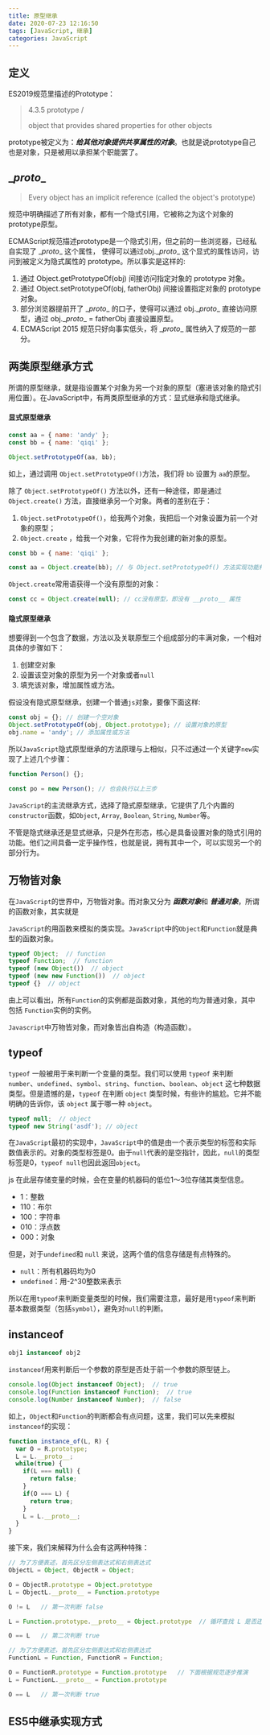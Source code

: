 ```yaml
---
title: 原型继承
date: 2020-07-23 12:16:50
tags: [JavaScript, 继承]
categories: JavaScript
---
```


## 定义

ES2019规范里描述的Prototype：

> 4.3.5 prototype /
>
> object that provides shared properties for other objects

prototype被定义为：***给其他对象提供共享属性的对象***。也就是说prototype自己也是对象，只是被用以承担某个职能罢了。

## \__proto__

> Every object has an implicit reference (called the object's prototype)

规范中明确描述了所有对象，都有一个隐式引用，它被称之为这个对象的prototype原型。

ECMAScript规范描述prototype是一个隐式引用，但之前的一些浏览器，已经私自实现了 \__proto__ 这个属性， 使得可以通过obj.\__proto__ 这个显式的属性访问，访问到被定义为隐式属性的 prototype。所以事实是这样的:

1. 通过 Object.getPrototypeOf(obj) 间接访问指定对象的 prototype 对象。
2. 通过 Object.setPrototypeOf(obj, fatherObj) 间接设置指定对象的 prototype 对象。
3. 部分浏览器提前开了 \__proto__ 的口子，使得可以通过 obj.\__proto__ 直接访问原型，通过 obj.\__proto__ = fatherObj 直接设置原型。
4. ECMAScript 2015 规范只好向事实低头，将 \__proto__ 属性纳入了规范的一部分。



##  两类原型继承方式

所谓的原型继承，就是指设置某个对象为另一个对象的原型（塞进该对象的隐式引用位置）。在JavaScript中，有两类原型继承的方式：显式继承和隐式继承。

#### 显式原型继承

```javascript
const aa = { name: 'andy' };
const bb = { name: 'qiqi' };

Object.setPrototypeOf(aa, bb);
```

如上，通过调用 `Object.setPrototypeOf()`方法，我们将 `bb` 设置为 `aa`的原型。

除了 `Object.setPrototypeOf()` 方法以外，还有一种途径，即是通过 `Object.create()` 方法，直接继承另一个对象。两者的差别在于：

1. `Object.setPrototypeOf()`，给我两个对象，我把后一个对象设置为前一个对象的原型；
2. `Object.create` ，给我一个对象，它将作为我创建的新对象的原型。

```javascript
const bb = { name: 'qiqi' };

const aa = Object.create(bb); // 与 Object.setPrototypeOf() 方法实现功能相同。
```

`Object.create`常用语获得一个没有原型的对象：

```javascript
const cc = Object.create(null); // cc没有原型，即没有 __proto__ 属性
```



#### 隐式原型继承

想要得到一个包含了数据，方法以及关联原型三个组成部分的丰满对象，一个相对具体的步骤如下：

1. 创建空对象
2.  设置该空对象的原型为另一个对象或者`null`
3. 填充该对象，增加属性或方法。

假设没有隐式原型继承，创建一个普通`js`对象，要像下面这样:

```javascript
const obj = {}; // 创建一个空对象
Object.setPrototypeOf(obj, Object.prototype); // 设置对象的原型
obj.name = 'andy'; // 添加属性或方法
```

所以`JavaScript`隐式原型继承的方法原理与上相似，只不过通过一个关键字`new`实现了上述几个步骤：

```javascript
function Person() {};

const po = new Person(); // 也会执行以上三步
```

`JavaScript`的主流继承方式，选择了隐式原型继承，它提供了几个内置的`constructor`函数，如`Object`, `Array`, `Boolean`, `String`, `Number`等。

不管是隐式继承还是显式继承，只是外在形态，核心是具备设置对象的隐式引用的功能。他们之间具备一定乎操作性，也就是说，拥有其中一个，可以实现另一个的部分行为。



## 万物皆对象

在`JavaScript`的世界中，万物皆对象。而对象又分为 ***函数对象***和 ***普通对象***，所谓的函数对象，其实就是

`JavaScript`的用函数来模拟的类实现。`JavaScript`中的`Object`和`Function`就是典型的函数对象。

```javascript
typeof Object;  // function
typeof Function;  // function
typeof (new Object())  // object
typeof (new new Function())  // object
typeof {}  // object
```

由上可以看出，所有`Function`的实例都是函数对象，其他的均为普通对象，其中包括 `Function`实例的实例。

`Javascript`中万物皆对象，而对象皆出自构造（构造函数）。



## typeof

`typeof` 一般被用于来判断一个变量的类型。我们可以使用 `typeof` 来判断`number`、`undefined`、`symbol`、`string`、`function`、`boolean`、`object` 这七种数据类型。但是遗憾的是，`typeof` 在判断 `object` 类型时候，有些许的尴尬。它并不能明确的告诉你，该 `object` 属于哪一种 `object`。

```javascript
typeof null;  // object
typeof new String('asdf'); // object
```

在`JavaScript`最初的实现中，`JavaScript`中的值是由一个表示类型的标签和实际数值表示的。对象的类型标签是0。由于`null`代表的是空指针，因此，`null`的类型标签是0，`typeof null`也因此返回`object`。



js 在此层存储变量的时候，会在变量的机器码的低位1～3位存储其类型信息。

- 1：整数
- 110：布尔
- 100：字符串
- 010：浮点数
- 000：对象

但是，对于`undefined`和 `null` 来说，这两个值的信息存储是有点特殊的。

- `null`：所有机器码均为0
- `undefined`：用-2^30整数来表示

所以在用`typeof`来判断变量类型的时候，我们需要注意，最好是用`typeof`来判断基本数据类型（包括`symbol`），避免对`null`的判断。



## instanceof

```javascript
obj1 instanceof obj2
```

`instanceof`用来判断后一个参数的原型是否处于前一个参数的原型链上。



```javascript
console.log(Object instanceof Object);  // true
console.log(Function instanceof Function);  // true
console.log(Number instanceof Number);  // false
```

如上，`Object`和`Function`的判断都会有点问题，这里，我们可以先来模拟`instanceof`的实现：

```javascript
function instance_of(L, R) {
  var O = R.prototype;
  L = L.__proto__;
  while(true) {
    if(L === null) {
      return false;
    }
    if(O === L) {
      return true;
    }
    L = L.__proto__;
  }
}
```

接下来，我们来解释为什么会有这两种特殊：

```javascript
// 为了方便表述，首先区分左侧表达式和右侧表达式
ObjectL = Object, ObjectR = Object; 

O = ObjectR.prototype = Object.prototype 
L = ObjectL.__proto__ = Function.prototype 

O != L   // 第一次判断 false

L = Function.prototype.__proto__ = Object.prototype  // 循环查找 L 是否还有 __proto__ 

O == L   // 第二次判断 true
```

```javascript
// 为了方便表述，首先区分左侧表达式和右侧表达式
FunctionL = Function, FunctionR = Function; 

O = FunctionR.prototype = Function.prototype   // 下面根据规范逐步推演
L = FunctionL.__proto__ = Function.prototype  

O == L   // 第一次判断 true
```

## ES5中继承实现方式





<!-- more -->
